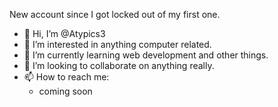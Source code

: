 New account since I got locked out of my first one.
- 👋 Hi, I’m @Atypics3
- 👀 I’m interested in anything computer related.
- 🌱 I’m currently learning web development and other things.
- 💞️ I’m looking to collaborate on anything really.
- 📫 How to reach me:
  * coming soon
